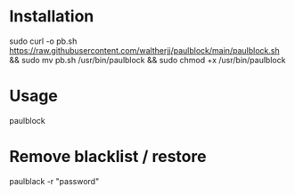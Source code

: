# Installation
sudo curl -o pb.sh https://raw.githubusercontent.com/waltherjj/paulblock/main/paulblock.sh && sudo mv pb.sh /usr/bin/paulblock && sudo chmod +x /usr/bin/paulblock

# Usage
paulblock

# Remove blacklist / restore
paulblack -r "password"
